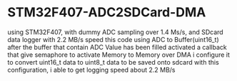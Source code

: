 # STM32F407-ADC2SDCard-DMA
using STM32F407, with dummy ADC sampling over 1.4 Ms/s, and SDcard data logger with 2.2 MB/s speed this code using ADC to Buffer(uint16_t) after the buffer that contain ADC Value has been filled activated a callback that give semaphore to activate Memory to Memory over DMA i configure it to convert uint16_t data to uint8_t data to be saved onto sdcard with this configuration, i able to get logging speed about 2.2 MB/s
